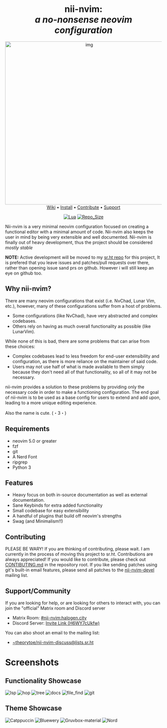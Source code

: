 <h1 align="center"> nii-nvim:<br><i>a no-nonsense neovim configuration</i></h1>
<div align="center">

 <img src="https://raw.githubusercontent.com/Theory-of-Everything/imagehost/main/nii-nvim/scrot_logo_1.png" alt="img" width="525px">

</div>

<div align="center">
  <a href="https://github.com/Theory-of-Everything/nii-nvim/wiki">Wiki</a>
  <span> • </span>
  <a href="https://github.com/Theory-of-Everything/nii-nvim/wiki/Installation">Install</a>
  <span> • </span>
  <a href="https://git.sr.ht/~theorytoe/nii-nvim/tree/master/item/README.md">Contribute</a>
 <span> • </span>
  <a href="https://github.com/Theory-of-Everything/nii-nvim/blob/master/README.md#supportcommunity">Support</a>
  <p></p>
</div>

<div align="center">
  
[![Lua](https://img.shields.io/badge/Made%20With-Lua-2C2D72?style=for-the-badge&logo=lua&logoColor=white)]()
[![Repo_Size](https://img.shields.io/github/languages/code-size/theory-of-everything/nii-nvim?color=orange&label=Repo%20Size&style=for-the-badge)]()
<!-- [![Pull_Requests](https://img.shields.io/github/issues-pr/theory-of-everything/nii-nvim?style=for-the-badge)]() -->
<!-- [![Issues](https://img.shields.io/github/issues/theory-of-everything/nii-nvim?color=red&style=for-the-badge)]() -->
  
</div>

Nii-nvim is a very minimal neovim configuration focused on creating a functional editor with a minimal amount of code. Nii-nvim also keeps the user in mind by being very extensible and well documented.
Nii-nvim is finally out of heavy development, thus the project should be considered *mostly stable*

**NOTE:** Active development will be moved to my [sr.ht repo](https://git.sr.ht/~theorytoe/nii-nvim) for this project, It is prefered that you leave issues and patches/pull requests over there, rather than opening issue sand prs on github. However i will still keep an eye on github too.

## Why nii-nvim?
There are many neovim configurations that exist (i.e. NvChad, Lunar Vim, etc.), however, many of these configurations suffer from a host of problems.
 - Some configurations (like NvChad), have very abstracted and complex codebases.
 - Others rely on having as much overall functionality as possible (like LunarVim).

While none of this is bad, there are some problems that can arise from these choices:
 - Complex codebases lead to less freedom for end-user extensibility and configuration, as there is more reliance on the maintainer of said code.
 - Users may not use half of what is made available to them simply because they don't need all of that functionality, so all of it may not be necessary.

nii-nvim provides a solution to these problems by providing only the necessary code in order to make a functioning configuration.
The end goal of nii-nvim is to be used as a base config for users to extend and add upon, leading to a more unique editing experience.

Also the name is cute. 	(・3・)

## Requirements
- neovim 5.0 or greater
- fzf
- git
- A Nerd Font
- ripgrep
- Python 3

## Features
- Heavy focus on both in-source documentation as well as external documentation.
- Sane Keybinds for extra added functionality
- Small codebase for easy extensibility
- A handful of plugins that build off neovim's strengths
- Swag (and Minimalism!!)

## Contributing

PLEASE BE WARY! If you are thinking of contributing, please wait. I am currently in the process of moving this project to sr.ht.
Contributions are always appreciated! If you would like to contribute, please check out [CONTIBUTING.md](./CONTRIBUTING.md) in the repository root.
If you like sending patches using git's built-in email features, please send all patches to the [nii-nvim-devel](mailto:~theorytoe/nii-nvim-devel@lists.sr.ht) mailing list.

## Support/Community
If you are looking for help, or are looking for others to interact with, you can join the "official" Matrix room and Discord server
 - Matrix Room: [#nii-nvim:halogen.city](https://matrix.to/#/#nii-nvim:halogen.city)
 - Discord Server: [Invite Link (H6WY7cUkfw)](https://discord.gg/H6WY7cUkfw)

You can also shoot an email to the mailing list:
 - [~theorytoe/nii-nvim-discuss@lists.sr.ht](https://lists.sr.ht/~theorytoe/nii-nvim-discuss)

# Screenshots
## Functionality Showcase
![lsp](https://raw.githubusercontent.com/Theory-of-Everything/imagehost/main/nii-nvim/feat_completion.png)
![hop](https://raw.githubusercontent.com/Theory-of-Everything/imagehost/main/nii-nvim/feat_hop.png)
![tree](https://raw.githubusercontent.com/Theory-of-Everything/imagehost/main/nii-nvim/feat_tree.png)
![docs](https://raw.githubusercontent.com/Theory-of-Everything/imagehost/main/nii-nvim/helpdoc.png)
![file_find](https://raw.githubusercontent.com/Theory-of-Everything/imagehost/main/nii-nvim/telescope_0.png)
![git](https://raw.githubusercontent.com/Theory-of-Everything/imagehost/main/nii-nvim/telescope_1.png)

## Theme Showcase
![Catppuccin](https://raw.githubusercontent.com/catppuccin/nvim/dev/assets/ss.png)
![Bluewery](https://raw.githubusercontent.com/Theory-of-Everything/imagehost/main/nii-nvim/scrot_bluewery.png)
![Gruvbox-material](https://raw.githubusercontent.com/Theory-of-Everything/imagehost/main/nii-nvim/scrot_gruvboxmaterial.png)
![Nord](https://raw.githubusercontent.com/Theory-of-Everything/imagehost/main/nii-nvim/scrot_nord.png)
